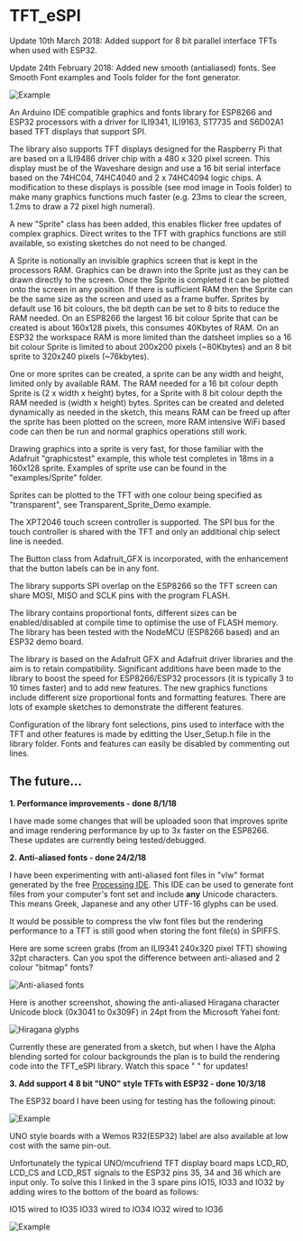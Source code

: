# TFT_eSPI
Update 10th March 2018: Added support for 8 bit parallel interface TFTs when used with ESP32.

Update 24th February 2018: Added new smooth (antialiased) fonts. See Smooth Font examples and Tools folder for the font generator.

![Example](https://i.imgur.com/xJF0Oz7.png)

An Arduino IDE compatible graphics and fonts library for ESP8266 and ESP32 processors with a driver for ILI9341, ILI9163, ST7735 and S6D02A1 based TFT displays that support SPI.

The library also supports TFT displays designed for the Raspberry Pi that are based on a ILI9486 driver chip with a 480 x 320 pixel screen. This display must be of the Waveshare design and use a 16 bit serial interface based on the 74HC04, 74HC4040 and 2 x 74HC4094 logic chips. A modification to these displays is possible (see mod image in Tools folder) to make many graphics functions much faster (e.g. 23ms to clear the screen, 1.2ms to draw a 72 pixel high numeral).

A new "Sprite" class has been added, this enables flicker free updates of complex graphics. Direct writes to the TFT with graphics functions are still available, so existing sketches do not need to be changed.

A Sprite is notionally an invisible graphics screen that is kept in the processors RAM. Graphics can be drawn into the Sprite just as they can be drawn directly to the screen. Once the Sprite is completed it can be plotted onto the screen in any position. If there is sufficient RAM then the Sprite can be the same size as the screen and used as a frame buffer. Sprites by default use 16 bit colours, the bit depth can be set to 8 bits to reduce the RAM needed. On an ESP8266 the largest 16 bit colour Sprite that can be created is about 160x128 pixels, this consumes 40Kbytes of RAM. On an ESP32 the workspace RAM is more limited than the datsheet implies so a 16 bit colour Sprite is limited to about 200x200 pixels (~80Kbytes) and an 8 bit sprite to 320x240 pixels (~76kbytes).

One or more sprites can be created, a sprite can be any width and height, limited only by available RAM. The RAM needed for a 16 bit colour depth Sprite is (2 x width x height) bytes, for a Sprite with 8 bit colour depth the RAM needed is (width x height) bytes. Sprites can be created and deleted dynamically as needed in the sketch, this means RAM can be freed up after the sprite has been plotted on the screen, more RAM intensive WiFi based code can then be run and normal graphics operations still work.

Drawing graphics into a sprite is very fast, for those familiar with the Adafruit "graphicstest" example, this whole test completes in 18ms in a 160x128 sprite. Examples of sprite use can be found in the "examples/Sprite" folder.

Sprites can be plotted to the TFT with one colour being specified as "transparent", see Transparent_Sprite_Demo example.

The XPT2046 touch screen controller is supported. The SPI bus for the touch controller is shared with the TFT and only an additional chip select line is needed.

The Button class from Adafruit_GFX is incorporated, with the enhancement that the button labels can be in any font.

The library supports SPI overlap on the ESP8266 so the TFT screen can share MOSI, MISO and SCLK pins with the program FLASH.

The library contains proportional fonts, different sizes can be enabled/disabled at compile time to optimise the use of FLASH memory.  The library has been tested with the NodeMCU (ESP8266 based) and an ESP32 demo board.

The library is based on the Adafruit GFX and Adafruit driver libraries and the aim is to retain compatibility. Significant additions have been made to the library to boost the speed for ESP8266/ESP32 processors (it is typically 3 to 10 times faster) and to add new features. The new graphics functions include different size proportional fonts and formatting features. There are lots of example sketches to demonstrate the different features.

Configuration of the library font selections, pins used to interface with the TFT and other features is made by editting the User_Setup.h file in the library folder.  Fonts and features can easily be disabled by commenting out lines.

## The future... ##

**1. Performance improvements - done 8/1/18**

I have made some changes that will be uploaded soon that improves sprite and image rendering performance by up to 3x faster on the ESP8266. These updates are currently being tested/debugged.

**2. Anti-aliased fonts - done 24/2/18**

I have been experimenting with anti-aliased font files in "vlw" format generated by the free [Processing IDE](https://processing.org/). This IDE can be used to generate font files from your computer's font set and include **any** Unicode characters. This means Greek, Japanese and any other UTF-16 glyphs can be used.

It would be possible to compress the vlw font files but the rendering performance to a TFT is still good when storing the font file(s) in SPIFFS.

Here are some screen grabs (from an ILI9341 240x320 pixel TFT) showing 32pt characters.  Can you spot the difference between anti-aliased and 2 colour "bitmap" fonts?

![Anti-aliased fonts](https://i.imgur.com/HjGbUhG.png)

Here is another screenshot, showing the anti-aliased Hiragana character Unicode block (0x3041 to 0x309F) in 24pt from the Microsoft Yahei font:

![Hiragana glyphs](https://i.imgur.com/jeXf2st.png)

Currently these are generated from a sketch, but when I have the Alpha blending sorted for colour backgrounds the plan is to build the rendering code into the TFT_eSPI library.  Watch this space " " for updates!

**3. Add support 4 8 bit "UNO" style TFTs with ESP32 - done 10/3/18** 

The ESP32 board I have been using for testing has the following pinout:

![Example](https://i.imgur.com/bvM6leE.jpg)

UNO style boards with a Wemos R32(ESP32) label are also available at low cost with the same pin-out.

Unfortunately the typical UNO/mcufriend TFT display board maps LCD_RD, LCD_CS and LCD_RST signals to the ESP32 pins 35, 34 and 36 which are input only.  To solve this I linked in the 3 spare pins IO15, IO33 and IO32 by adding wires to the bottom of the board as follows:

IO15 wired to IO35
IO33 wired to IO34
IO32 wired to IO36

![Example](https://i.imgur.com/pUZn6lF.jpg)

